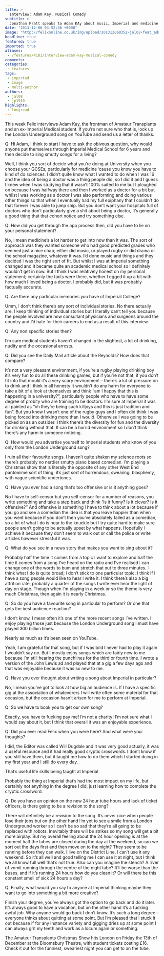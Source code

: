```yaml
---
title: >
  Interview: Adam Kay, Musical Comedy
subtitle: >
  Jonathan Pratt speaks to Adam KAy about music, Imperial and medicine: The deadly combination.
date: "2013-12-06 03:52:36 +0000"
image: "http://felixonline.co.uk/img/upload/201312060352-jal08-feat_adam-kay-1---photocredit-idil-sukan-for-draw-hq.jpg"
headline: true
featured: true
imported: true
aliases:
 - /features/4181/interview-adam-kay-musical-comedy
comments:
categories:
 - features
tags:
 - imported
 - image
 - multi-author
authors:
 - jal08
 - jp1910
highlights:
 - longread
---
```


This week Felix interviews Adam Kay, the frontman of Amateur Transplants and an ex-Imperial Medical student. If you’re not sure who that is, look up the London Underground song on YouTube and send us a letter of thanks.

Q: Hi Adam, I think to start I have to ask the obivous question, why would anyone put themselves through Imperial Medical School for 6 years and then decide to sing smutty songs for a living?

Well, I think you sort of decide what you’re doing at University when you choose your GCSEs, particularly for medicine ‘cause you know you have to kind of do sciences. I didn’t quite know what I wanted to do when I was 16 and the idea of being a doctor was a thing people did, so I did it and I guess I knew when I was studying that it wasn’t 100% suited to me but I ploughed on because I was halfway there and then I worked as a doctor for a bit but whilst I was working as a doctor I was also performing and doing various other things so that when I eventually had my full epiphany that I couldn’t do that forever I was able to jump ship. But you don’t want your hospitals full of doctors who don’t particularly give a shit about being a doctor, it’s generally a good thing that that cohort notice and try something else.

Q: How did you get through the app process then, did you have to lie on your personal statement?

No, I mean medicine’s a lot harder to get into now than it was. The sort of approach was they wanted someone who had good predicted grades who seemed just a nice chap; either did music, or played rugby or did drama or the school magazine, whatever it was. I’d done music and things and they decided I was the right sort of fit. But whilst I was at Imperial something changed and it became quite an academic medical school so I definitely wouldn’t get in now. But I think I was relatively honest on my personal statement; certainly the facts were there, whether I egged it up a bit with how much I loved being a doctor. I probably did, but it was probably factually accurate.

Q: Are there any particular memories you have of Imperial College?

Umm, I don’t think there’s any sort of individual stories. No there actually are, I keep thinking of individual stories but I literally can’t tell you because the people involved are now consultant physicians and surgeons around the country and I’d hate for their careers to end as a result of this interview.

Q: Any non specific stories then?

I’m sure medical students haven’t changed in the slightest, a lot of drinking, nudity and the occasional arrests.

Q: Did you see the Daily Mail article about the Reynolds? How does that compare?

It’s not a very pleasant environment, if you’re a rugby playing drinking boy it’s very fun to do all these drinking games, but if you’re not that, if you don’t fit into that mould it’s a very scary environment – there’s a lot of pressure on to drink and I think in all honesty it wouldn’t do any harm for everyone to take a bit of a look at themselves and think “am I happy that this is happening in a university?”, particularly people who have to have some degree of probity who are training to be doctors. I’m sure at Imperial it was all painted as “oh they’re being such killjoys and this is just tradition and fun”. But you know I wasn’t one of the rugby guys and I often did think I was being forced into drinking more than I would. Otherwise I was going to be picked on as an outsider. I think there’s the diversity for fun and the diversity for drinking without that. It can be a horrid environment so I don’t think there’s any harm in someone noticing.

Q: How would you advertise yourself to Imperial students who know of you only from the London Underground song?

I ruin all their favourite songs. I haven’t quite shaken my science roots so there’s probably no nerdier smutty piano based comedian. I’m playing a Christmas show that is literally the opposite of any other West End pantomime sort of thing; it’s just sort of horrendous, swearing, blasphemy, with vague scientific undertones.

Q: Have you ever had a song that’s too offensive or is it anything goes?

No I have to self-censor but you self-censor for a number of reasons, you write something and take a step back and think “is it funny? Is it clever? Is it offensive?” And offensive is something I have to think about a lot because if you go and see a comedian the idea is that you leave happier than when you went because if you don’t then you’ve absolutely failed as a comedian, so a lot of what I do is near to the knuckle but I try quite hard to make sure people aren’t going to be actually upset by what happens. Hopefully I achieve it because they don’t seem to walk out or call the police or write articles however stressful it was.

Q: What do you see in a news story that makes you want to sing about it?

Probably half the time it comes from a topic I want to explore and half the time it comes from a song I’ve heard on the radio and I’ve realised I can change one of the words to bum and stretch that out to three minutes. I think what I do is quite broad; I don’t stick to one particular topic. I think if I have a song people would like to hear I write it. I think there’s also a big attrition rate, probably a quarter of the songs I write ever hear the light of day on stage. Though when I’m playing in a week or so the theme is very much Christmas, then again it is nearly Christmas.

Q: So do you have a favourite song in particular to perform? Or one that gets the best audience reaction?

I don’t know, I mean often it’s one of the more recent songs I’ve written. I enjoy playing those just because the London Underground song I must have played 300 billion times.

Nearly as much as it’s been seen on YouTube.

 Yeah, I am grateful for that song, but if I was told I never had to play it again I wouldn’t say no. But I mostly enjoy songs which are fairly new to me because I’m still hearing the punchlines for the third or fourth time. I wrote a version of the John Lewis ad and played that at a gig a few days ago and that was enjoyable because it was so new to me.

Q: Have you ever thought about writing a song about Imperial in particular?

No, I mean you’ve got to look at how big an audience is. If I have a specific gig at the association of whateverers I will write often some material for that occasion, but the occasion hasn’t arisen for me to perform at Imperial.

Q: So we have to book you to get our own song?

Exactly, you have to fucking pay me! I’m not a charity! I’m not sure what I would say about it, but I think that overall it was an enjoyable experience.

Q: Did you ever read Felix when you were here? And what were your thoughts?

I did, the Editor was called Will Dugdale and it was very good actually, it was a useful resource and it had really good cryptic crosswords. I don’t know if you still have them, but it taught me how to do them which I started doing in my first year and I still do every day.

That’s useful life skills being taught at Imperial

Probably the thing at Imperial that’s had the most impact on my life, but certainly not anything in the degree I did, just learning how to complete the cryptic crossword.

Q: Do you have an opinion on the new 24 hour tube hours and lack of ticket officers, is there going to be a revision to the song?

There will definitely be a revision to the song. It’s never nice when people lose their jobs but on the other hand I’m yet to see a smile from a London Underground worker so I can’t be so sad that they’re all going to be replaced with robots. Inevitably there will be strikes so my song will get a bit more airplay. But my overall feeling about the 24 hour opening is at the moment half the tubes are closed during the day at the weekend, so can we sort out the days first and then move on to the night? They seem to be running before they can walk. I live on the District Line, I can’t use it any weekend. So it’s all well and good telling me I can use it at night, but I think we all know full well that’s not true. Also can you imagine the stench? A river of vomit running through the centre of the night tube? It’ll be worse than the buses, and if it’s running 24 hours how do you clean it? Or will there be this constant smell of sick 24 hours a day?

Q: Finally, what would you say to anyone at Imperial thinking maybe they want to go into something a bit more creative?

Finish your degree, you’ve always got the option to go back and do it later. It’s always good to have a vocation, but on the other hand it’s a fucking awful job. Why anyone would go back I don’t know. It’s such a long degree – everyone thinks about quitting at some point. But I’m pleased that I stuck it out because if for any instance variety and gigging dries up at some point I can always grit my teeth and work as a locum again or something.

The Amateur Transplants Christmas Show hits London on Friday the 13th of December at the Bloomsbury Theatre, with student tickets costing £16. Check it out for the funniest, sweariest night you can get to on the tube.
